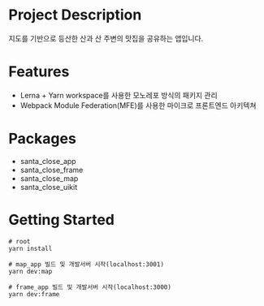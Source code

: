 # Project Description
지도를 기반으로 등산한 산과 산 주변의 맛집을 공유하는 앱입니다.

# Features
* Lerna + Yarn workspace를 사용한 모노레포 방식의 패키지 관리
* Webpack Module Federation(MFE)를 사용한 마이크로 프론트엔드 아키텍쳐 

# Packages
* santa_close_app
* santa_close_frame
* santa_close_map
* santa_close_uikit

# Getting Started
```shell
# root
yarn install

# map_app 빌드 및 개발서버 시작(localhost:3001)
yarn dev:map

# frame_app 빌드 및 개발서버 시작(localhost:3000)
yarn dev:frame
```

